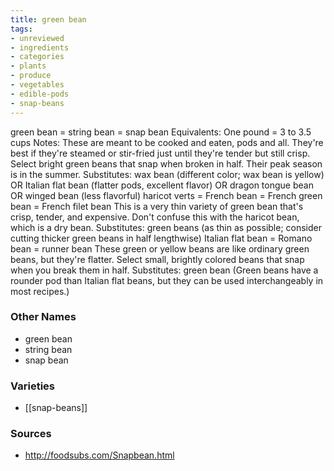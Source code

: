 ```yaml
---
title: green bean
tags:
- unreviewed
- ingredients
- categories
- plants
- produce
- vegetables
- edible-pods
- snap-beans
---
```

green bean = string bean = snap bean Equivalents: One pound = 3 to 3.5 cups Notes: These are meant to be cooked and eaten, pods and all. They're best if they're steamed or stir-fried just until they're tender but still crisp. Select bright green beans that snap when broken in half. Their peak season is in the summer. Substitutes: wax bean (different color; wax bean is yellow) OR Italian flat bean (flatter pods, excellent flavor) OR dragon tongue bean OR winged bean (less flavorful) haricot verts = French bean = French green bean = French filet bean This is a very thin variety of green bean that's crisp, tender, and expensive. Don't confuse this with the haricot bean, which is a dry bean. Substitutes: green beans (as thin as possible; consider cutting thicker green beans in half lengthwise) Italian flat bean = Romano bean = runner bean These green or yellow beans are like ordinary green beans, but they're flatter. Select small, brightly colored beans that snap when you break them in half. Substitutes: green bean (Green beans have a rounder pod than Italian flat beans, but they can be used interchangeably in most recipes.)

### Other Names

* green bean
* string bean
* snap bean

### Varieties

* [[snap-beans]]

### Sources
* http://foodsubs.com/Snapbean.html
